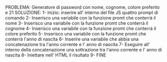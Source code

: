 PROBLEMA: Generatore di password con nome, cognome, colore preferito e 21
SOLUZIONE:
1- Inizio: inserire all' interno del file JS quattro prompt di comando
2- Inserisco una variabile con la funzione promt che conterrà il nome 
3- Inserisco una variabile con la funzione promt che conterrà il cognome 
4- Inserisco una variabile con la funzione promt che conterrà il colore preferito 
5- Inserisco una variabile con la funzione promt che conterrà l'anno di nascita
6- Inserire una variabile che abbia una concatenazione tra l'anno corrente e l' anno di nascita
7- Eseguire all' interno della concatenazione una sottrazione tra l'anno corrente e l' anno di nascita
8- Iniettare nell' HTML il risultato
9- FINE
